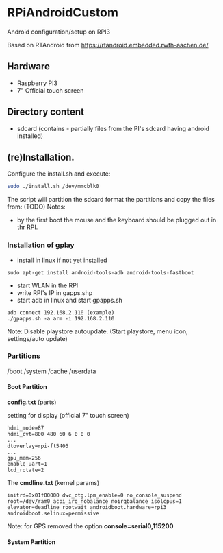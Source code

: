 # RPiAndroidCustom
Android configuration/setup on RPI3 

Based on RTAndroid from https://rtandroid.embedded.rwth-aachen.de/


## Hardware

- Raspberry PI3 
- 7" Official touch screen

## Directory content

- sdcard (contains - partially files from the PI's sdcard having android installed) 

## (re)Installation.

Configure the install.sh and execute:
``` bash
sudo ./install.sh /dev/mmcblk0
```

The script will partition the sdcard format the partitions and 
copy the files from:
(TODO)
Notes:
- by the first boot the mouse and the keyboard should be
plugged out in thr RPI.

### Installation of gplay

- install in linux if not yet installed
```
sudo apt-get install android-tools-adb android-tools-fastboot
```
- start WLAN in the RPI
- write RPI's IP in gapps.shp
- start adb in linux and start gpapps.sh
```
adb connect 192.168.2.110 (example)
./gpapps.sh -a arm -i 192.168.2.110
```
Note: Disable playstore autoupdate. 
(Start playstore, menu icon, settings/auto update)

### Partitions

/boot
/system
/cache
/userdata

#### Boot Partition

**config.txt** (parts)

setting for display (official 7" touch screen)
```
hdmi_mode=87
hdmi_cvt=800 480 60 6 0 0 0
...
dtoverlay=rpi-ft5406
...
gpu_mem=256
enable_uart=1
lcd_rotate=2
```

The **cmdline.txt** (kernel params)
```
initrd=0x01f00000 dwc_otg.lpm_enable=0 no_console_suspend root=/dev/ram0 acpi_irq_nobalance noirqbalance isolcpus=1 elevator=deadline rootwait androidboot.hardware=rpi3 androidboot.selinux=permissive
```

Note: for GPS removed the option __console=serial0,115200__

#### System Partition

